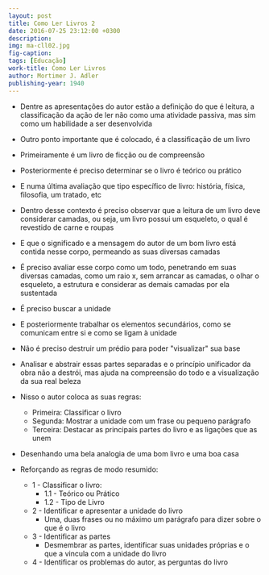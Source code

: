 ```yaml
---
layout: post
title: Como Ler Livros 2 
date: 2016-07-25 23:12:00 +0300
description: 
img: ma-cll02.jpg
fig-caption: 
tags: [Educação]
work-title: Como Ler Livros
author: Mortimer J. Adler
publishing-year: 1940
---
```


* Dentre as apresentações do autor estão a definição do que é leitura, a classificação da ação de ler não como uma atividade passiva, mas sim como um habilidade a ser desenvolvida
* Outro ponto importante que é colocado, é a classificação de um livro
* Primeiramente é um livro de ficção ou de compreensão 
* Posteriormente é preciso determinar se o livro é teórico ou prático 
* E numa última avaliação que tipo específico de livro: história, física, filosofia, um tratado, etc
* Dentro desse contexto é preciso observar que a leitura de um livro deve considerar camadas, ou seja, um livro possui um esqueleto, o qual é revestido de carne e roupas
* E que o significado e a mensagem do autor de um bom livro está contida nesse corpo, permeando as suas diversas camadas
* É preciso avaliar esse corpo como um todo, penetrando em suas diversas camadas, como um raio x, sem arrancar as camadas, o olhar o esqueleto, a estrutura e considerar as demais camadas por ela sustentada
* É preciso buscar a unidade 
* E posteriormente trabalhar os elementos secundários, como se comunicam entre si e como se ligam à unidade
* Não é preciso destruir um prédio para poder "visualizar" sua base
* Analisar e abstrair essas partes separadas e o princípio unificador da obra não a destrói, mas ajuda na compreensão do todo e a visualização da sua real beleza
* Nisso o autor coloca as suas regras:
  * Primeira: Classificar o livro
  * Segunda: Mostrar a unidade com um frase ou pequeno parágrafo
  * Terceira: Destacar as principais partes do livro e as ligações que as unem 
* Desenhando uma bela analogia de uma bom livro e uma boa casa

* Reforçando as regras de modo resumido:
  * 1 - Classificar o livro: 
    * 1.1 - Teórico ou Prático
    * 1.2 - Tipo de Livro
  * 2 - Identificar e apresentar a unidade do livro
    * Uma, duas frases ou no máximo um parágrafo para dizer sobre o que é o livro
  * 3 - Identificar as partes 
    * Desmembrar as partes, identificar suas unidades próprias e o que a vincula com a unidade do livro
  * 4 - Identificar os problemas do autor, as perguntas do livro
